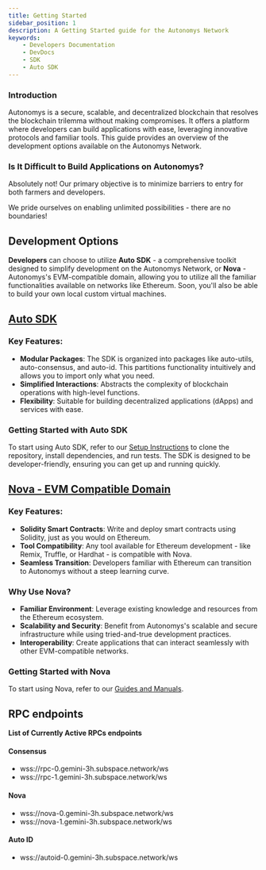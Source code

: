 ```yaml
---
title: Getting Started
sidebar_position: 1
description: A Getting Started guide for the Autonomys Network
keywords:
    - Developers Documentation
    - DevDocs
    - SDK
    - Auto SDK
---
```


### Introduction
Autonomys is a secure, scalable, and decentralized blockchain that resolves the blockchain trilemma without making compromises. It offers a platform where developers can build applications with ease, leveraging innovative protocols and familiar tools. This guide provides an overview of the development options available on the Autonomys Network.

### Is It Difficult to Build Applications on Autonomys?

Absolutely not! Our primary objective is to minimize barriers to entry for both farmers and developers.

We pride ourselves on enabling unlimited possibilities - there are no boundaries!

## Development Options

**Developers** can choose to utilize **Auto SDK** - a comprehensive toolkit designed to simplify development on the Autonomys Network, or **Nova** - Autonomys's EVM-compatible domain, allowing you to utilize all the familiar functionalities available on networks like Ethereum. Soon, you'll also be able to build your own local custom virtual machines.

## [Auto SDK](/develop/auto-sdk/intro)

### Key Features:
- **Modular Packages**: The SDK is organized into packages like auto-utils, auto-consensus, and auto-id. This partitions functionality intuitively and allows you to import only what you need.
- **Simplified Interactions**: Abstracts the complexity of blockchain operations with high-level functions.
- **Flexibility**: Suitable for building decentralized applications (dApps) and services with ease.

### Getting Started with Auto SDK
To start using Auto SDK, refer to our [Setup Instructions](/develop/auto-sdk/intro) to clone the repository, install dependencies, and run tests. The SDK is designed to be developer-friendly, ensuring you can get up and running quickly.

## [Nova - EVM Compatible Domain](/develop/nova-evm/introduction)

### Key Features:
- **Solidity Smart Contracts**: Write and deploy smart contracts using Solidity, just as you would on Ethereum.
- **Tool Compatibility**: Any tool available for Ethereum development - like Remix, Truffle, or Hardhat - is compatible with Nova.
- **Seamless Transition**: Developers familiar with Ethereum can transition to Autonomys without a steep learning curve.

### Why Use Nova?
- **Familiar Environment**: Leverage existing knowledge and resources from the Ethereum ecosystem.
- **Scalability and Security**: Benefit from Autonomys's scalable and secure infrastructure while using tried-and-true development practices.
- **Interoperability**: Create applications that can interact seamlessly with other EVM-compatible networks.

### Getting Started with Nova
To start using Nova, refer to our [Guides and Manuals](/develop/nova-evm/introduction).


## RPC endpoints

**List of Currently Active RPCs endpoints**

#### Consensus
- wss://rpc-0.gemini-3h.subspace.network/ws
- wss://rpc-1.gemini-3h.subspace.network/ws

#### Nova
- wss://nova-0.gemini-3h.subspace.network/ws 
- wss://nova-1.gemini-3h.subspace.network/ws

#### Auto ID
- wss://autoid-0.gemini-3h.subspace.network/ws